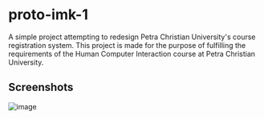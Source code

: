 # proto-imk-1

A simple project attempting to redesign Petra Christian University's course registration system. This project is made for the purpose of fulfilling the requirements of the Human Computer Interaction course at Petra Christian University.

## Screenshots
![image](https://github.com/NathanAdhitya/proto-imk-1/assets/13374903/7a1346ad-2560-490e-ab3d-e716ba6ac127)
